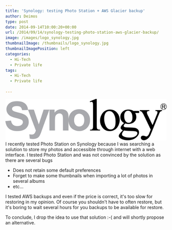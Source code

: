 ```yaml
---
title: 'Synology: testing Photo Station + AWS Glacier backup'
author: Deimos
type: post
date: 2014-09-14T10:00:20+00:00
url: /2014/09/14/synology-testing-photo-station-aws-glacier-backup/
image: /images/logo_synology.jpg
thumbnailImage: /thumbnails/logo_synology.jpg
thumbnailImagePosition: left
categories:
  - Hi-Tech
  - Private life
tags:
  - Hi-Tech
  - Private life

---
```

![synology](/images/logo_synology.jpg)
I recently tested Photo Station on Synology because I was searching a solution to store my photos and accessible through internet with a web interface. I tested Photo Station and was not convinced by the solution as there are several bugs

  * Does not retain some default preferences
  * Forget to make some thumbnails when importing a lot of photos in several albums
  * etc...

I tested AWS backups and even if the price is correct, it's too slow for restoring in my opinion. Of course you shouldn't have to often restore, but it's boring to wait several hours for you backups to be available for restore.

To conclude, I drop the idea to use that solution :-( and will shortly propose an alternative.